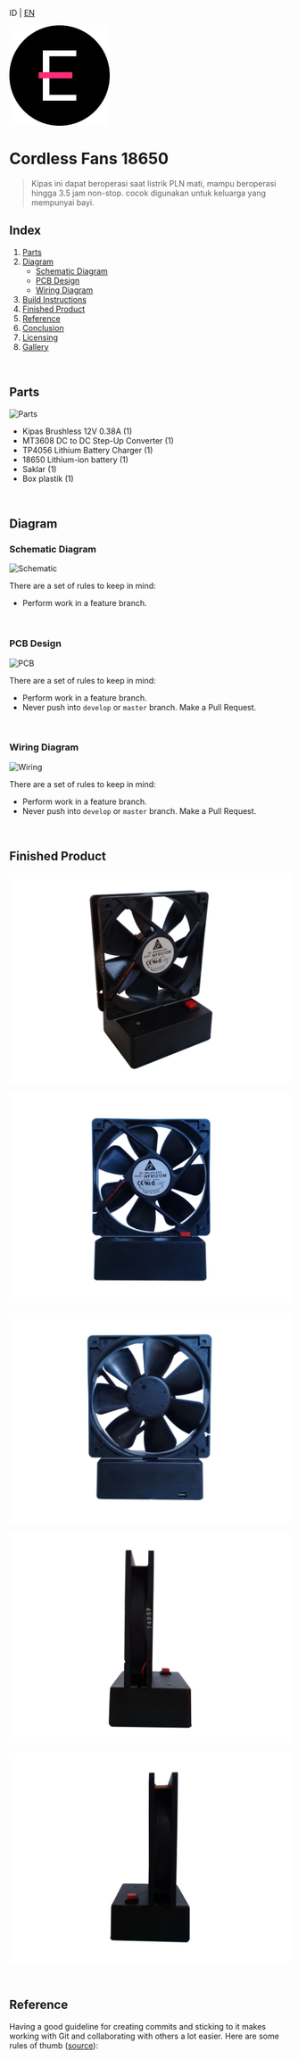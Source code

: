 ID | [EN](./README-en.md)


[<img src="./img/logo.png" width="180" height="180">](http://fikifir.com)

# Cordless Fans 18650

> Kipas ini dapat beroperasi saat listrik PLN mati, mampu beroperasi hingga 3.5 jam non-stop. cocok digunakan untuk keluarga yang mempunyai bayi.


## Index

1. [Parts](#parts)
2. [Diagram](#diagram)
	- [Schematic Diagram](#schematic)
	- [PCB Design](#pcb)
	- [Wiring Diagram](#wiring)
3. [Build Instructions](#wiring)
4. [Finished Product](#finished)
5. [Reference](#reference)
6. [Conclusion](#conclusion)
7. [Licensing](#licensing)
8. [Gallery](#gallery)

<a name="parts"></a>
<br>

## Parts

![Parts](/img/parts.jpg)

- Kipas Brushless 12V 0.38A (1)
- MT3608 DC to DC Step-Up Converter (1)
- TP4056 Lithium Battery Charger (1)
- 18650 Lithium-ion battery (1)
- Saklar (1)
- Box plastik (1)

<a name="diagram"></a>
<br>

## Diagram

<a name="schematic"></a>

### Schematic Diagram

![Schematic](/img/schematic.jpg)

There are a set of rules to keep in mind:
* Perform work in a feature branch.

<a name="pcb"></a>
<br>

### PCB Design
 
![PCB](/img/wiring.jpg)
 
There are a set of rules to keep in mind:
* Perform work in a feature branch.
* Never push into `develop` or `master` branch. Make a Pull Request.

<a name="wiring"></a>
<br>

### Wiring Diagram
 
![Wiring](/img/wiring.jpg)
 
There are a set of rules to keep in mind:
* Perform work in a feature branch.
* Never push into `develop` or `master` branch. Make a Pull Request.

<a name="finished"></a>
<br>

## Finished Product

![Cover](/img/01-cordless-fan-cover.jpg)

![Tampak Samping](/img/02-cordless-fan-front.jpg)

![Tampak Belakang](/img/03-cordless-fan-back.jpg)

![Samping Kiri](/img/04-cordless-fan-left.jpg)

![Samping Kanan](/img/05-cordless-fan-right.jpg)



<a name="reference"></a>
<br>

## Reference

Having a good guideline for creating commits and sticking to it makes working with Git and collaborating with others a lot easier. Here are some rules of thumb ([source](https://chris.beams.io/posts/git-commit/#seven-rules)):
